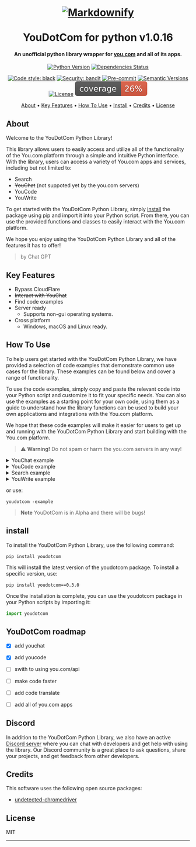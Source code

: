 
<h1 align="center">
  <br>
  <a href="https://github.com/SilkePilon/youdotcom/"><img src="https://github.com/SilkePilon/youdotcom/blob/main/youdotcom.png?raw=true" alt="Markdownify" width="200"></a>
  <br>
  <br>
  YouDotCom for python v1.0.16
  <br>
</h1>

<h4 align="center">An unofficial python library wrapper for <a href="http://you.com/" target="_blank">you.com</a> and all of its apps.</h4>

<div align="center">

  [![Python Version](https://img.shields.io/pypi/pyversions/youdotcom.svg)](https://pypi.org/project/youdotcom/)
  [![Dependencies Status](https://img.shields.io/badge/dependencies-up%20to%20date-brightgreen.svg)](https://github.com/silkepilon/youdotcom/pulls?utf8=%E2%9C%93&q=is%3Apr%20author%3Aapp%2Fdependabot)

  [![Code style: black](https://img.shields.io/badge/code%20style-black-000000.svg)](https://github.com/psf/black)
  [![Security: bandit](https://img.shields.io/badge/security-bandit-green.svg)](https://github.com/PyCQA/bandit)
  [![Pre-commit](https://img.shields.io/badge/pre--commit-enabled-brightgreen?logo=pre-commit&logoColor=white)](https://github.com/silkepilon/youdotcom/blob/master/.pre-commit-config.yaml)
  [![Semantic Versions](https://img.shields.io/badge/%20%20%F0%9F%93%A6%F0%9F%9A%80-semantic--versions-e10079.svg)](https://github.com/silkepilon/youdotcom/releases)
  [![License](https://img.shields.io/github/license/silkepilon/youdotcom)](https://github.com/silkepilon/youdotcom/blob/master/LICENSE)
  ![Coverage Report](assets/images/coverage.svg)
  
</div>

<p align="center">
  <a href="#about">About</a> •
  <a href="#key-features">Key Features</a> •
  <a href="#how-to-use">How To Use</a> •
  <a href="#install">Install</a> •
  <a href="#credits">Credits</a> •
  <a href="#license">License</a>
</p>

<!-- ![screenshot](https://raw.githubusercontent.com/SilkePilon/youdotcom/main/assets/images/YouDotCom.jpg) -->

## About
Welcome to the YouDotCom Python Library!

This library allows users to easily access and utilize all of the functionality of the You.com platform through a simple and intuitive Python interface. With the library, users can access a variety of You.com apps and services, including but not limited to:

* Search
* ~~YouChat~~ (not suppoted yet by the you.com servers)
* YouCode
* YouWrite

To get started with the YouDotCom Python Library, simply <a href="#install">install</a> the package using pip and import it into your Python script. From there, you can use the provided functions and classes to easily interact with the You.com platform.

We hope you enjoy using the YouDotCom Python Library and all of the features it has to offer!
> by Chat GPT


## Key Features
* Bypass CloudFlare
* ~~Interact with YouChat~~
* Find code examples
* Server ready
  - Supports non-gui operating systems.
* Cross platform
  - Windows, macOS and Linux ready.

## How To Use

To help users get started with the YouDotCom Python Library, we have provided a selection of code examples that demonstrate common use cases for the library. These examples can be found below and cover a range of functionality.

To use the code examples, simply copy and paste the relevant code into your Python script and customize it to fit your specific needs. You can also use the examples as a starting point for your own code, using them as a guide to understand how the library functions can be used to build your own applications and integrations with the You.com platform.

We hope that these code examples will make it easier for users to get up and running with the YouDotCom Python Library and start building with the You.com platform.
> :warning: **Warning!**
> Do not spam or harm the you.com servers in any way!
<details>
<summary>YouChat example</summary>
<br>

> **Note**
> YouChat is currently disabled because you.com does not yet support the trafic.


```python
from youdotcom import Init, Chat # import all the classes

driver = Init().driver  # setting up the webdriver. use `webdriver_path=` if the pre-installed one does not work.


chat = Chat.send_message(driver=driver, message="how is your day?")  # send a message to YouChat. passing the driver and messages

driver.close()  # close the webdriver


print(chat)  # {'message': "It's been great! How about yours?", 'time': '11', 'error': 'False'}
```

This code imports two classes from the youdotcom library: Init and Chat. The Init class is used to set up a webdriver, which is a tool that allows you to automate web browsing tasks. The Chat class is used to send a message to the YouChat service.

First, the Init class is instantiated with Init(). The driver attribute of the resulting object is then stored in the driver variable. The driver attribute returns a webdriver object that can be used to automate web browsing tasks.

Next, the send_message method of the Chat class is called with driver and a message as arguments. This method sends the specified message to the YouChat service using the webdriver. The result of the method call is stored in the chat variable.

Finally, the webdriver is closed with driver.close(), and the value of chat is printed to the console.
  
</details>

<details>
<summary>YouCode example</summary>
<br>
<p align="center">
Find code
</p>
  
```python
from youdotcom import Init, Code # import all the classes

driver = Init().driver # setting up the webdriver. use `webdriver_path=` if the pre-installed one does not work.

code = Code.find_code(driver, search="how to make an python loop?") # get all the code displayed on screen. passing the driver and search string.

for string in code['response']: # loop through all the code
    print(string) # print 1 at an time.
    
print(code['time']) # print the time taken to complete you search.
```
  
This code imports the Code and Init classes from the youdotcom library. The Code class is used to search for code snippets, while the Init class is used to set up a webdriver.

First, the Init class is instantiated with Init(). The driver attribute of the resulting object is then stored in the driver variable. The driver attribute returns a webdriver object that can be used to automate web browsing tasks.

Next, the find_code method of the Code class is called with driver and a search string as arguments. This method searches for code snippets related to the specified search string using the webdriver. The result of the method call is stored in the code variable.

The code variable is a dictionary containing a list of code snippets in the response field and the time taken to complete the search in the time field. The code then loops through the response list and prints each code snippet to the console one at a time. Finally, the time taken to complete the search is printed to the console.
  
---
  
<p align="center">
Generate code
</p>

```python
from youdotcom import Code # import the write class 

text = Code.gen_code("python loop") # make an api call

print(text['response']) # print the AI made code

print(text['time']) # print total time taken to complete your request
```
  
This code imports the Code class from the youdotcom module. It then calls the gen_code method of the Code class, passing in the string "python loop" as an argument. The gen_code method makes an API call and returns a dictionary with two keys: response and time. The code then prints the value associated with the response key, which is the AI-generated code. It also prints the value associated with the time key, which is the total time taken to complete the request.
  
</details>

<details>
<summary>Search example</summary>
<br>
  
```python
from youdotcom import Search # import the Search class

search_results = Search.search_for("how to make an python loop?") # search! No need to use the Init class.

print(search_results['results']) # print all the search results

print(search_results['time']) # print the total time taken (les then 3 seconds on average)
```
  
This code imports the Search class from the youdotcom module. It then calls the search_for method of the Search class, passing in the string "how to make an python loop?" as an argument. The search_for method returns a dictionary with two keys: results and time. The code then prints the value associated with the results key, which is a list of search results. It also prints the value associated with the time key, which is the total time taken to perform the search.
  
</details>

<details>
<summary>YouWrite example</summary>
<br>
  
```python
from youdotcom import Write # import the write class 

text = Write.write("how to write well?") # make an api call

print(text['response']) # print the AI made text

print(text['time']) # print total time taken to complete your request
```
  
This code imports the Write class from the youdotcom module. It then calls the write method of the Write class, passing in the string "how to write well?" as an argument. The write method makes an API call and returns a dictionary with two keys: response and time. The code then prints the value associated with the response key, which is a text generated by an AI. It also prints the value associated with the time key, which is the total time taken to complete the request.
  
</details>

or use:

```
youdotcom -example
```

> **Note**
> YouDotCom is in Alpha and there will be bugs!


## install

To install the YouDotCom Python Library, use the following command:

```
pip install youdotcom
```
This will install the latest version of the youdotcom package. To install a specific version, use:

```
pip install youdotcom==0.3.0
```
Once the installation is complete, you can use the youdotcom package in your Python scripts by importing it:

```python
import youdotcom
```

## YouDotCom roadmap
* [x] add youchat
* [x] add youcode
* [ ] swith to using you.com/api
* [ ] make code faster
* [ ] add code translate 
* [ ] add all of you.com apps


## Discord
In addition to the YouDotCom Python Library, we also have an active [Discord server](https://discord.gg/SD7wZMFSvV) where you can chat with developers and get help with using the library. Our Discord community is a great place to ask questions, share your projects, and get feedback from other developers.


## Credits

This software uses the following open source packages:

- [undetected-chromedriver](https://github.com/ultrafunkamsterdam/undetected-chromedriver)


## License

MIT

---
